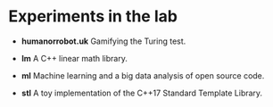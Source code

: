 # Experiments in the lab

* **humanorrobot.uk** Gamifying the Turing test.

* **lm** A C++ linear math library.

* **ml** Machine learning and a big data analysis of open source code.

* **stl** A toy implementation of the C++17 Standard Template Library.

